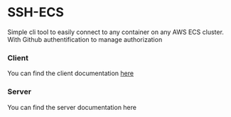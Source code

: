 # SSH-ECS
Simple cli tool to easily connect to any container on any AWS ECS cluster. With Github authentification to manage authorization

### Client

You can find the client documentation [here](https://github.com/antoiner77/ssh-ecs/Client)

### Server 

You can find the server documentation here